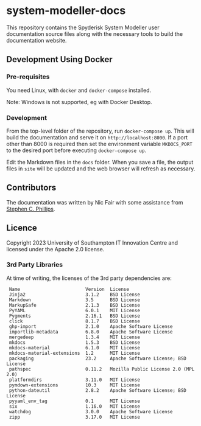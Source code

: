# system-modeller-docs

This repository contains the Spyderisk System Modeller user documentation
source files along with the necessary tools to build the documentation website.

## Development Using Docker

### Pre-requisites

You need Linux, with `docker` and `docker-compose` installed.

Note: Windows is not supported, eg with Docker Desktop.

### Development

From the top-level folder of the repository, run `docker-compose up`. This will
build the documentation and serve it on `http://localhost:8000`. If a port
other than 8000 is required then set the environment variable `MKDOCS_PORT` to
the desired port before executing `docker-compose up`.

Edit the Markdown files in the `docs` folder. When you save a file, the output
files in `site` will be updated and the web browser will refresh as necessary.

## Contributors

The documentation was written by Nic Fair with some assistance from [Stephen C. Phillips](https://github.com/scp93ch).

## Licence

Copyright 2023 University of Southampton IT Innovation Centre and licensed under the Apache 2.0 license.

### 3rd Party Libraries

At time of writing, the licenses of the 3rd party dependencies are:

```
 Name                        Version  License                              
 Jinja2                      3.1.2    BSD License                          
 Markdown                    3.5      BSD License                          
 MarkupSafe                  2.1.3    BSD License                          
 PyYAML                      6.0.1    MIT License                          
 Pygments                    2.16.1   BSD License                          
 click                       8.1.7    BSD License                          
 ghp-import                  2.1.0    Apache Software License              
 importlib-metadata          6.8.0    Apache Software License              
 mergedeep                   1.3.4    MIT License                          
 mkdocs                      1.5.3    BSD License                          
 mkdocs-material             6.1.0    MIT License                          
 mkdocs-material-extensions  1.2      MIT License                          
 packaging                   23.2     Apache Software License; BSD License 
 pathspec                    0.11.2   Mozilla Public License 2.0 (MPL 2.0) 
 platformdirs                3.11.0   MIT License                          
 pymdown-extensions          10.3     MIT License                          
 python-dateutil             2.8.2    Apache Software License; BSD License 
 pyyaml_env_tag              0.1      MIT License                          
 six                         1.16.0   MIT License                          
 watchdog                    3.0.0    Apache Software License              
 zipp                        3.17.0   MIT License                   
```
